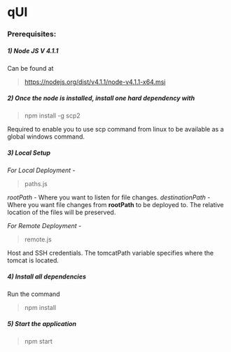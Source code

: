 # qUI

### Prerequisites:

##### 1) Node JS V 4.1.1

Can be found at

> https://nodejs.org/dist/v4.1.1/node-v4.1.1-x64.msi

##### 2) Once the node is installed, install one hard dependency with

> npm install -g scp2

Required to enable you to use scp command from linux to be available as a global windows command.

##### 3) Local Setup

*For Local Deployment -*

> paths.js

*rootPath* - Where you want to listen for file changes.
*destinationPath* - Where you want file changes from **rootPath** to be deployed to.
The relative location of the files will be preserved.

*For Remote Deployment -*

> remote.js

Host and SSH credentials.
The tomcatPath variable specifies where the tomcat is located.


##### 4) Install all dependencies

Run the command

> npm install

##### 5) Start the application

> npm start
